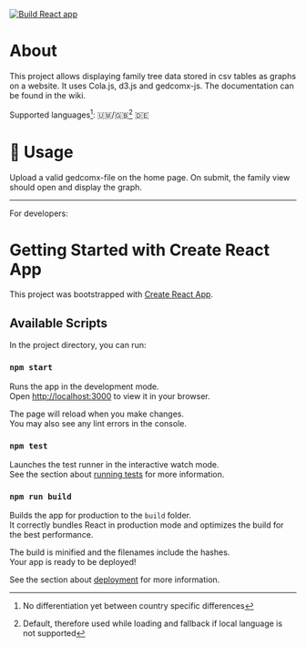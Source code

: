 [![Build React app](https://github.com/l0drex/family-tree/actions/workflows/build.yml/badge.svg)](https://github.com/l0drex/family-tree/actions/workflows/build.yml)

# About

This project allows displaying family tree data stored in csv tables as graphs on a website.
It uses Cola.js, d3.js and gedcomx-js.
The documentation can be found in the wiki.

Supported languages[^1]: 🇺🇲/🇬🇧[^2] 🇩🇪

<!-- TODO add wiki page on how to add language support and then link it here -->

[^1]: No differentiation yet between country specific differences
[^2]: Default, therefore used while loading and fallback if local language is not supported


# 🌳 Usage

Upload a valid gedcomx-file on the home page. On submit, the family view should open and display the graph.

---
For developers:

# Getting Started with Create React App

This project was bootstrapped with [Create React App](https://github.com/facebook/create-react-app).

## Available Scripts

In the project directory, you can run:

### `npm start`

Runs the app in the development mode.\
Open [http://localhost:3000](http://localhost:3000) to view it in your browser.

The page will reload when you make changes.\
You may also see any lint errors in the console.

### `npm test`

Launches the test runner in the interactive watch mode.\
See the section about [running tests](https://facebook.github.io/create-react-app/docs/running-tests) for more information.

### `npm run build`

Builds the app for production to the `build` folder.\
It correctly bundles React in production mode and optimizes the build for the best performance.

The build is minified and the filenames include the hashes.\
Your app is ready to be deployed!

See the section about [deployment](https://facebook.github.io/create-react-app/docs/deployment) for more information.
